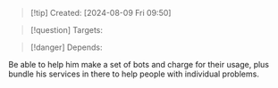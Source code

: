 
>[!tip] Created: [2024-08-09 Fri 09:50]

>[!question] Targets: 

>[!danger] Depends: 

Be able to help him make a set of bots and charge for their usage, plus bundle his services in there to help people with individual problems.